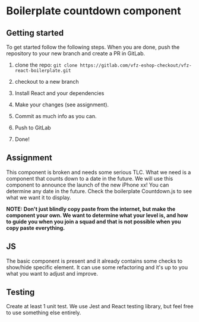 # Boilerplate countdown component

## Getting started

To get started follow the following steps. When you are done, push the repository to your new branch and create a PR in GitLab.

1. clone the repo: `git clone https://gitlab.com/vfz-eshop-checkout/vfz-react-boilerplate.git`
2. checkout to a new branch
3. Install React and your dependencies
4. Make your changes (see assignment).

5. Commit as much info as you can.
6. Push to GitLab
7. Done!

## Assignment

This component is broken and needs some serious TLC. What we need is a component that counts down to a date in the future. We will use this component to announce the launch of the new iPhone xx!
You can determine any date in the future. Check the boilerplate Countdown.js to see what we want it to display.

<b> NOTE: Don't just blindly copy paste from the internet, but make the component your own. We want to determine what your level is, and how to guide you when you join a squad and that is not possible when you copy paste everything. </b>

## JS

The basic component is present and it already contains some checks to show/hide specific element. It can use some refactoring and it's up to you what you want to adjust and improve.


## Testing

Create at least 1 unit test. We use Jest and React testing library, but feel free to use something else entirely.
